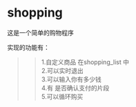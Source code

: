 # shopping
这是一个简单的购物程序<br>

实现的功能有：<br>

>>1.自定义商品 在shopping_list 中<br>
>>2.可以实时退出<br>
>>3.可以输入你有多少钱<br>
>>4.有 是否确认支付的片段<br>
>>5.可以循环购买<br>

